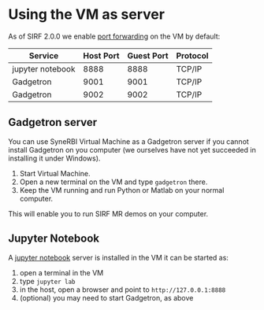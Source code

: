 # Using the VM as server

As of SIRF 2.0.0 we enable [port forwarding](https://github.com/CCPPETMR/CCPPETMR_VM/blob/master/vagrant/Vagrantfile#L36L38) on 
the VM by default:

| Service | Host Port | Guest Port | Protocol |
|---------|-----------|------------|----------|
| jupyter notebook | 8888 | 8888 | TCP/IP |
| Gadgetron | 9001 | 9001 | TCP/IP |
| Gadgetron | 9002 | 9002 | TCP/IP |

## Gadgetron server
You can use SyneRBI Virtual Machine as a Gadgetron server if you cannot install Gadgetron on you computer (we ourselves have not yet succeeded in installing it under Windows).

1. Start Virtual Machine.
1. Open a new terminal on the VM and type `gadgetron` there.
1. Keep the VM running and run Python or Matlab on your normal computer.

This will enable you to run SIRF MR demos on your computer.

## Jupyter Notebook

A [jupyter notebook](https://jupyter.org/) server is installed in the VM it can be started as:

1. open a terminal in the VM
2. type `jupyter lab`
3. in the host, open a browser and point to `http://127.0.0.1:8888`
4. (optional) you may need to start Gadgetron, as above
